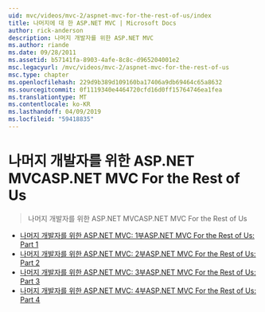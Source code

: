 ```yaml
---
uid: mvc/videos/mvc-2/aspnet-mvc-for-the-rest-of-us/index
title: 나머지에 대 한 ASP.NET MVC | Microsoft Docs
author: rick-anderson
description: 나머지 개발자를 위한 ASP.NET MVC
ms.author: riande
ms.date: 09/28/2011
ms.assetid: b57141fa-8903-4afe-8c8c-d965204001e2
msc.legacyurl: /mvc/videos/mvc-2/aspnet-mvc-for-the-rest-of-us
msc.type: chapter
ms.openlocfilehash: 229d9b389d109160ba17406a9db69464c65a8632
ms.sourcegitcommit: 0f1119340e4464720cfd16d0ff15764746ea1fea
ms.translationtype: MT
ms.contentlocale: ko-KR
ms.lasthandoff: 04/09/2019
ms.locfileid: "59418835"
---
```

# <a name="aspnet-mvc-for-the-rest-of-us"></a><span data-ttu-id="ec09e-103">나머지 개발자를 위한 ASP.NET MVC</span><span class="sxs-lookup"><span data-stu-id="ec09e-103">ASP.NET MVC For the Rest of Us</span></span>

> <span data-ttu-id="ec09e-104">나머지 개발자를 위한 ASP.NET MVC</span><span class="sxs-lookup"><span data-stu-id="ec09e-104">ASP.NET MVC For the Rest of Us</span></span>


- [<span data-ttu-id="ec09e-105">나머지 개발자를 위한 ASP.NET MVC: 1부</span><span class="sxs-lookup"><span data-stu-id="ec09e-105">ASP.NET MVC For the Rest of Us: Part 1</span></span>](aspnet-mvc-for-the-rest-of-us-part-1.md)
- [<span data-ttu-id="ec09e-106">나머지 개발자를 위한 ASP.NET MVC: 2부</span><span class="sxs-lookup"><span data-stu-id="ec09e-106">ASP.NET MVC For the Rest of Us: Part 2</span></span>](aspnet-mvc-for-the-rest-of-us-part-2.md)
- [<span data-ttu-id="ec09e-107">나머지 개발자를 위한 ASP.NET MVC: 3부</span><span class="sxs-lookup"><span data-stu-id="ec09e-107">ASP.NET MVC For the Rest of Us: Part 3</span></span>](aspnet-mvc-for-the-rest-of-us-part-3.md)
- [<span data-ttu-id="ec09e-108">나머지 개발자를 위한 ASP.NET MVC: 4부</span><span class="sxs-lookup"><span data-stu-id="ec09e-108">ASP.NET MVC For the Rest of Us: Part 4</span></span>](aspnet-mvc-for-the-rest-of-us-part-4.md)
